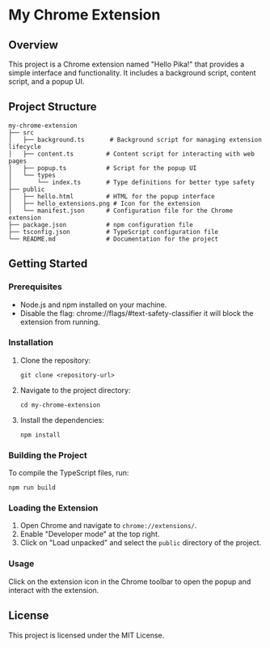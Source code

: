 # My Chrome Extension

## Overview
This project is a Chrome extension named "Hello Pika!" that provides a simple interface and functionality. It includes a background script, content script, and a popup UI.

## Project Structure
```
my-chrome-extension
├── src
│   ├── background.ts       # Background script for managing extension lifecycle
│   ├── content.ts         # Content script for interacting with web pages
│   ├── popup.ts           # Script for the popup UI
│   └── types
│       └── index.ts       # Type definitions for better type safety
├── public
│   ├── hello.html         # HTML for the popup interface
│   ├── hello_extensions.png # Icon for the extension
│   └── manifest.json      # Configuration file for the Chrome extension
├── package.json           # npm configuration file
├── tsconfig.json          # TypeScript configuration file
└── README.md              # Documentation for the project
```

## Getting Started

### Prerequisites
- Node.js and npm installed on your machine.
-  Disable the flag: chrome://flags/#text-safety-classifier it will block the extension from running.

### Installation
1. Clone the repository:
   ```
   git clone <repository-url>
   ```
2. Navigate to the project directory:
   ```
   cd my-chrome-extension
   ```
3. Install the dependencies:
   ```
   npm install
   ```

### Building the Project
To compile the TypeScript files, run:
```
npm run build
```

### Loading the Extension
1. Open Chrome and navigate to `chrome://extensions/`.
2. Enable "Developer mode" at the top right.
3. Click on "Load unpacked" and select the `public` directory of the project.

### Usage
Click on the extension icon in the Chrome toolbar to open the popup and interact with the extension.

## License
This project is licensed under the MIT License.